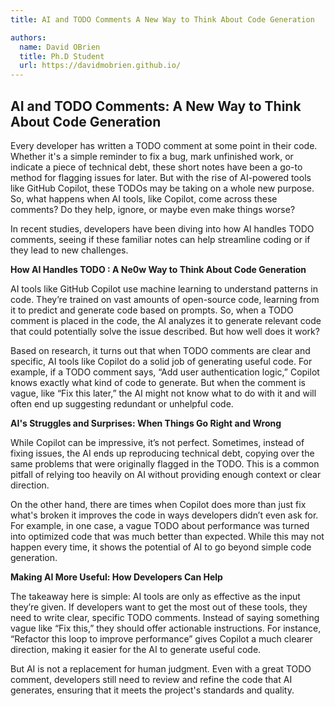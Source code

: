 ```yaml
---
title: AI and TODO Comments A New Way to Think About Code Generation 

authors:
  name: David OBrien 
  title: Ph.D Student  
  url: https://davidmobrien.github.io/
---
```


<h2>AI and TODO Comments: A New Way to Think About Code Generation </h2> 

Every developer has written a TODO comment at some point in their code. Whether it's a simple reminder to fix a bug, mark unfinished work, or indicate a piece of technical debt, these short notes have been a go-to method for flagging issues for later. But with the rise of AI-powered tools like GitHub Copilot, these TODOs may be taking on a whole new purpose. So, what happens when AI tools, like Copilot, come across these comments? Do they help, ignore, or maybe even make things worse? 

In recent studies, developers have been diving into how AI handles TODO comments, seeing if these familiar notes can help streamline coding or if they lead to new challenges. 

**How AI Handles TODO : A Ne0w Way to Think About Code Generation** 

AI tools like GitHub Copilot use machine learning to understand patterns in code. They’re trained on vast amounts of open-source code, learning from it to predict and generate code based on prompts. So, when a TODO comment is placed in the code, the AI analyzes it to generate relevant code that could potentially solve the issue described. But how well does it work? 

Based on research, it turns out that when TODO comments are clear and specific, AI tools like Copilot do a solid job of generating useful code. For example, if a TODO comment says, “Add user authentication logic,” Copilot knows exactly what kind of code to generate. But when the comment is vague, like “Fix this later,” the AI might not know what to do with it and will often end up suggesting redundant or unhelpful code. 

**AI's Struggles and Surprises: When Things Go Right and Wrong** 

While Copilot can be impressive, it’s not perfect. Sometimes, instead of fixing issues, the AI ends up reproducing technical debt, copying over the same problems that were originally flagged in the TODO. This is a common pitfall of relying too heavily on AI without providing enough context or clear direction. 

On the other hand, there are times when Copilot does more than just fix what's broken it improves the code in ways developers didn’t even ask for. For example, in one case, a vague TODO about performance was turned into optimized code that was much better than expected. While this may not happen every time, it shows the potential of AI to go beyond simple code generation. 

**Making AI More Useful: How Developers Can Help** 

The takeaway here is simple: AI tools are only as effective as the input they’re given. If developers want to get the most out of these tools, they need to write clear, specific TODO comments. Instead of saying something vague like “Fix this,” they should offer actionable instructions. For instance, “Refactor this loop to improve performance” gives Copilot a much clearer direction, making it easier for the AI to generate useful code. 

But AI is not a replacement for human judgment. Even with a great TODO comment, developers still need to review and refine the code that AI generates, ensuring that it meets the project's standards and quality. 
